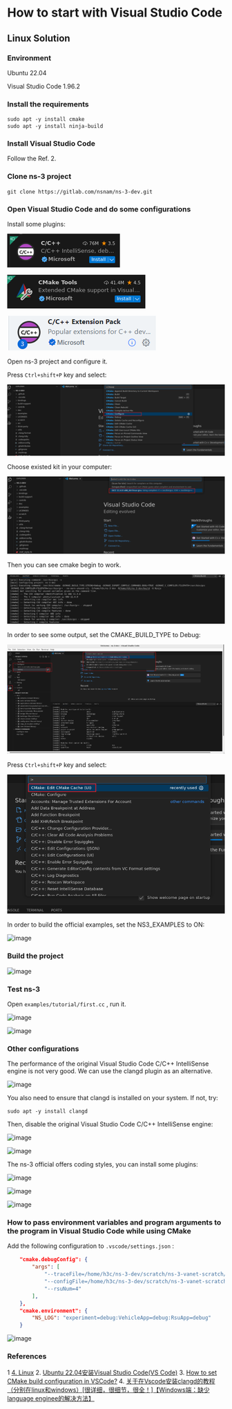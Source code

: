 # How to start with Visual Studio Code

## Linux Solution

### Environment

Ubuntu 22.04

Visual Studio Code 1.96.2

### Install the requirements

```shell
sudo apt -y install cmake
sudo apt -y install ninja-build
```

### Install Visual Studio Code

Follow the Ref. 2.

### Clone ns-3 project

```shell
git clone https://gitlab.com/nsnam/ns-3-dev.git
```

### Open Visual Studio Code and do some configurations

Install some plugins:

![image](resources/398676436-d560ad75-d65f-4a71-8106-804c38782189.png)

![image](resources/398676827-05bd49da-bd6d-4736-b1cf-78fcb2fdd4a9.png)

![image](resources/398689614-b8d83673-7328-470e-a1a6-865056909cad.png)

Open ns-3 project and configure it.

Press `Ctrl+shift+P` key and select:

![image](resources/398678439-9cbac1ef-825d-44b2-88d6-bc4e77e18c00.png)

Choose existed kit in your computer:

![image](resources/398678756-ea09e82f-5b05-416a-8083-7b37db196345.png)

Then you can see cmake begin to work.

![image](resources/398679444-5cd1f0a5-73f2-472a-88e8-7de6cc9c838d.png)

In order to see some output, set the CMAKE_BUILD_TYPE to Debug:

![image](resources/398684841-e3341350-93e2-4f31-9231-29c2d36c5bb0.png)

Press `Ctrl+shift+P` key and select:

![image](resources/398685681-ebaf0017-526a-4d26-ab98-8e5938131d6e.png)

In order to build the official examples, set the NS3_EXAMPLES to ON:

![image](https://github.com/user-attachments/assets/2c2241b7-081a-43d9-a387-fd5df2141388)

### Build the project

![image](https://github.com/user-attachments/assets/eb7b8917-66bf-44cc-9169-8723f7ec14c4)

### Test ns-3

Open `examples/tutorial/first.cc` , run it.

![image](https://github.com/user-attachments/assets/4847e45e-75d4-4c4e-b77c-e6064c56aa4e)

![image](https://github.com/user-attachments/assets/84d48a5b-4572-442d-852d-69ac98e30cb0)

### Other configurations

The performance of the original Visual Studio Code C/C++ IntelliSense engine is not very good. We can use the clangd plugin as an alternative.

![image](https://github.com/user-attachments/assets/cd67d5a1-edd8-4d10-9bdb-db94a6e81717)

You also need to ensure that clangd is installed on your system. If not, try:

```shell
sudo apt -y install clangd
```

Then, disable the original Visual Studio Code C/C++ IntelliSense engine:

![image](https://github.com/user-attachments/assets/d194cf2d-3152-458f-a827-d007e1eb15f0)

![image](https://github.com/user-attachments/assets/4dd6dc98-f58c-40d0-a76c-a0b432202623)

The ns-3 official offers coding styles, you can install some plugins:

![image](https://github.com/user-attachments/assets/c49cf371-3a22-4d05-8f83-46c4c5784e3d)

![image](https://github.com/user-attachments/assets/942a1990-2390-41fc-bfe1-314b8dba5306)

![image](https://github.com/user-attachments/assets/66e01305-de48-4232-8821-b1d806e6895c)

### How to pass environment variables and program arguments to the program in Visual Studio Code while using CMake

Add the following configuration to `.vscode/settings.json` :

```json
    "cmake.debugConfig": {
        "args": [
            "--traceFile=/home/h3c/ns-3-dev/scratch/ns-3-vanet-scratch/area1ns2mobility.tcl",
            "--configFile=/home/h3c/ns-3-dev/scratch/ns-3-vanet-scratch/area1ns2config.tcl",
            "--rsuNum=4"
        ],
    },
    "cmake.environment": {
        "NS_LOG": "experiment=debug:VehicleApp=debug:RsuApp=debug"
    }
```

![image](https://github.com/user-attachments/assets/04d6be8f-eb1f-4253-ad6a-8fd6544f773e)

### References

1 [4. Linux](https://www.nsnam.org/docs/release/3.42/installation/html/linux.html)
2. [Ubuntu 22.04安装Visual Studio Code(VS Code)](https://blog.csdn.net/u010044182/article/details/128977610)
3. [How to set CMake build configuration in VSCode?](https://stackoverflow.com/questions/73328916/how-to-set-cmake-build-configuration-in-vscode)
4. [关于在Vscode安装clangd的教程（分别在linux和windows）[很详细，很细节，很全！]【Windows端：缺少 language enginee的解决方法】](https://blog.csdn.net/qq_42764906/article/details/135541847)
